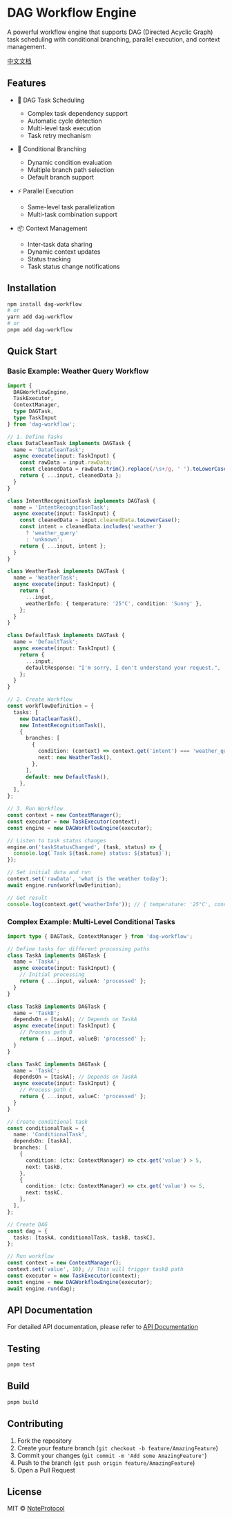 # DAG Workflow Engine

A powerful workflow engine that supports DAG (Directed Acyclic Graph) task scheduling with conditional branching, parallel execution, and context management.

[中文文档](./README.zh.md)

## Features

- 🔄 DAG Task Scheduling
  - Complex task dependency support
  - Automatic cycle detection
  - Multi-level task execution
  - Task retry mechanism
  
- 🔀 Conditional Branching
  - Dynamic condition evaluation
  - Multiple branch path selection
  - Default branch support
  
- ⚡ Parallel Execution
  - Same-level task parallelization
  - Multi-task combination support
  
- 📦 Context Management
  - Inter-task data sharing
  - Dynamic context updates
  - Status tracking
  - Task status change notifications

## Installation

```bash
npm install dag-workflow
# or
yarn add dag-workflow
# or
pnpm add dag-workflow
```

## Quick Start

### Basic Example: Weather Query Workflow

```typescript
import { 
  DAGWorkflowEngine, 
  TaskExecutor, 
  ContextManager,
  type DAGTask,
  type TaskInput 
} from 'dag-workflow';

// 1. Define Tasks
class DataCleanTask implements DAGTask {
  name = 'DataCleanTask';
  async execute(input: TaskInput) {
    const rawData = input.rawData;
    const cleanedData = rawData.trim().replace(/\s+/g, ' ').toLowerCase();
    return { ...input, cleanedData };
  }
}

class IntentRecognitionTask implements DAGTask {
  name = 'IntentRecognitionTask';
  async execute(input: TaskInput) {
    const cleanedData = input.cleanedData.toLowerCase();
    const intent = cleanedData.includes('weather')
      ? 'weather_query'
      : 'unknown';
    return { ...input, intent };
  }
}

class WeatherTask implements DAGTask {
  name = 'WeatherTask';
  async execute(input: TaskInput) {
    return {
      ...input,
      weatherInfo: { temperature: '25°C', condition: 'Sunny' },
    };
  }
}

class DefaultTask implements DAGTask {
  name = 'DefaultTask';
  async execute(input: TaskInput) {
    return {
      ...input,
      defaultResponse: "I'm sorry, I don't understand your request.",
    };
  }
}

// 2. Create Workflow
const workflowDefinition = {
  tasks: [
    new DataCleanTask(),
    new IntentRecognitionTask(),
    {
      branches: [
        {
          condition: (context) => context.get('intent') === 'weather_query',
          next: new WeatherTask(),
        },
      ],
      default: new DefaultTask(),
    },
  ],
};

// 3. Run Workflow
const context = new ContextManager();
const executor = new TaskExecutor(context);
const engine = new DAGWorkflowEngine(executor);

// Listen to task status changes
engine.on('taskStatusChanged', (task, status) => {
  console.log(`Task ${task.name} status: ${status}`);
});

// Set initial data and run
context.set('rawData', 'what is the weather today');
await engine.run(workflowDefinition);

// Get result
console.log(context.get('weatherInfo')); // { temperature: '25°C', condition: 'Sunny' }
```

### Complex Example: Multi-Level Conditional Tasks

```typescript
import type { DAGTask, ContextManager } from 'dag-workflow';

// Define tasks for different processing paths
class TaskA implements DAGTask {
  name = 'TaskA';
  async execute(input: TaskInput) {
    // Initial processing
    return { ...input, valueA: 'processed' };
  }
}

class TaskB implements DAGTask {
  name = 'TaskB';
  dependsOn = [taskA]; // Depends on TaskA
  async execute(input: TaskInput) {
    // Process path B
    return { ...input, valueB: 'processed' };
  }
}

class TaskC implements DAGTask {
  name = 'TaskC';
  dependsOn = [taskA]; // Depends on TaskA
  async execute(input: TaskInput) {
    // Process path C
    return { ...input, valueC: 'processed' };
  }
}

// Create conditional task
const conditionalTask = {
  name: 'ConditionalTask',
  dependsOn: [taskA],
  branches: [
    {
      condition: (ctx: ContextManager) => ctx.get('value') > 5,
      next: taskB,
    },
    {
      condition: (ctx: ContextManager) => ctx.get('value') <= 5,
      next: taskC,
    },
  ],
};

// Create DAG
const dag = {
  tasks: [taskA, conditionalTask, taskB, taskC],
};

// Run workflow
const context = new ContextManager();
context.set('value', 10); // This will trigger taskB path
const executor = new TaskExecutor(context);
const engine = new DAGWorkflowEngine(executor);
await engine.run(dag);
```

## API Documentation

For detailed API documentation, please refer to [API Documentation](./docs/api.md)

## Testing

```bash
pnpm test
```

## Build

```bash
pnpm build
```

## Contributing

1. Fork the repository
2. Create your feature branch (`git checkout -b feature/AmazingFeature`)
3. Commit your changes (`git commit -m 'Add some AmazingFeature'`)
4. Push to the branch (`git push origin feature/AmazingFeature`)
5. Open a Pull Request

## License

MIT © [NoteProtocol](https://github.com/NoteProtocol)